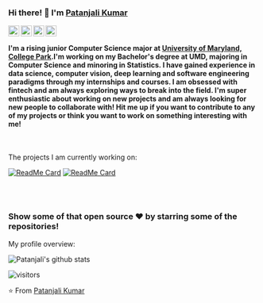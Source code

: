 ### Hi there! 👋 I'm [Patanjali Kumar](https://pk1130.github.io)

<a href="https://www.linkedin.com/in/patanjali-kumar/">
  <img align="left" alt="Patanjali's LinkedIn" width="22px" src="https://cdn.jsdelivr.net/npm/simple-icons@v3/icons/linkedin.svg" />
</a>
<a href="https://leetcode.com/patanjalikumar/">
  <img align="left" alt="Patanjali's Leetcode" width="22px" src="https://cdn.jsdelivr.net/npm/simple-icons@v3/icons/leetcode.svg" />
</a>
<a href="https://instagram.com/vishalvachas/">
  <img align="left" alt="Patanjali's Instagram" width="22px" src="https://cdn.jsdelivr.net/npm/simple-icons@v3/icons/instagram.svg" />
</a>
<a href="mailto:pk1130@umd.edu">
  <img align="left" alt="Patanjali's Gmail" width="22px" src="https://cdn.jsdelivr.net/npm/simple-icons@v3/icons/gmail.svg" />
</a>
<!--
**pk1130/pk1130** is a ✨ _special_ ✨ repository because its `README.md` (this file) appears on your GitHub profile.
-->

<br />

<div>
  <h4>
    I'm a rising junior Computer Science major at <a href="www.cs.umd.edu">University of Maryland, College Park</a>.I'm working on my Bachelor's degree at UMD, majoring in Computer Science and minoring in Statistics. I have gained experience in data science, computer vision, deep learning and software engineering paradigms through my internships and courses. I am obsessed with fintech and am always exploring ways to break into the field. 
    I'm super enthusiastic about working on new projects and am always looking for new people to collaborate with! Hit me up if you want to contribute to any of my projects or think you want to work on something interesting with me!
    
  </h4>
 </div>
 
 <br />
 
 <div><p>The projects I am currently working on: </p></div>
 
 [![ReadMe Card](https://github-readme-stats.vercel.app/api/pin/?username=ApurvShah007&repo=handwriting_classification)](https://github.com/ApurvShah007/handwriting_classification)
[![ReadMe Card](https://github-readme-stats.vercel.app/api/pin/?username=pk1130&repo=pk1130.github.io)](https://github.com/pk1130/pk1130.github.io)

 
 <br><br>
 
 
 ### Show some of that open source ❤️ by starring some of the repositories!
 
 <div><p>My profile overview: </p></div>

![Patanjali's github stats](https://github-readme-stats.vercel.app/api?username=pk1130&show_icons=true)

 ![visitors](https://visitor-badge.laobi.icu/badge?page_id=pk1130.pk1130)
 
 ⭐️ From [Patanjali Kumar](https://github.com/pk1130)
